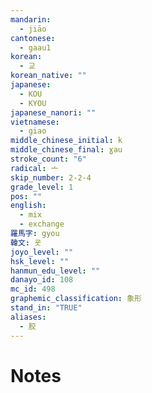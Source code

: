```yaml
---
mandarin:
  - jiāo
cantonese:
  - gaau1
korean:
  - 교
korean_native: ""
japanese:
  - KOU
  - KYOU
japanese_nanori: ""
vietnamese:
  - giao
middle_chinese_initial: k
middle_chinese_final: ɣau
stroke_count: "6"
radical: 亠
skip_number: 2-2-4
grade_level: 1
pos: ""
english:
  - mix
  - exchange
羅馬字: gyou
韓文: 굣
joyo_level: ""
hsk_level: ""
hanmun_edu_level: ""
danayo_id: 108
mc_id: 498
graphemic_classification: 象形
stand_in: "TRUE"
aliases:
  - 胶
---
```


# Notes
